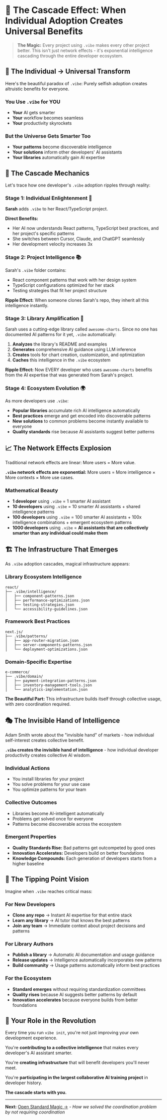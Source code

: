 # 🌊 The Cascade Effect: When Individual Adoption Creates Universal Benefits

> **The Magic:** Every project using `.vibe` makes every other project better. This isn't just network effects - it's exponential intelligence cascading through the entire developer ecosystem.

## 🎯 The Individual → Universal Transform

Here's the beautiful paradox of `.vibe`: Purely selfish adoption creates altruistic benefits for everyone.

### You Use `.vibe` for YOU

- **Your** AI gets smarter
- **Your** workflow becomes seamless
- **Your** productivity skyrockets

### But the Universe Gets Smarter Too

- **Your patterns** become discoverable intelligence
- **Your solutions** inform other developers' AI assistants
- **Your libraries** automatically gain AI expertise

## 🔄 The Cascade Mechanics

Let's trace how one developer's `.vibe` adoption ripples through reality:

### Stage 1: Individual Enlightenment 🧠

**Sarah** adds `.vibe` to her React/TypeScript project.

**Direct Benefits:**

- Her AI now understands React patterns, TypeScript best practices, and her project's specific patterns
- She switches between Cursor, Claude, and ChatGPT seamlessly
- Her development velocity increases 3x

### Stage 2: Project Intelligence 📚

Sarah's `.vibe` folder contains:

- React component patterns that work with her design system
- TypeScript configurations optimized for her stack
- Testing strategies that fit her project structure

**Ripple Effect:** When someone clones Sarah's repo, they inherit all this intelligence instantly.

### Stage 3: Library Amplification 🚀

Sarah uses a cutting-edge library called `awesome-charts`. Since no one has documented AI patterns for it yet, `.vibe` automatically:

1. **Analyzes** the library's README and examples
2. **Generates** comprehensive AI guidance using LLM inference
3. **Creates** tools for chart creation, customization, and optimization
4. **Caches** this intelligence in the `.vibe` ecosystem

**Ripple Effect:** Now EVERY developer who uses `awesome-charts` benefits from the AI expertise that was generated from Sarah's project.

### Stage 4: Ecosystem Evolution 🌍

As more developers use `.vibe`:

- **Popular libraries** accumulate rich AI intelligence automatically
- **Best practices** emerge and get encoded into discoverable patterns
- **New solutions** to common problems become instantly available to everyone
- **Quality standards** rise because AI assistants suggest better patterns

## 📈 The Network Effects Explosion

Traditional network effects are linear: More users = More value.

**`.vibe` network effects are exponential:** More users = More intelligence × More contexts × More use cases.

### Mathematical Beauty

- **1 developer** using `.vibe` = 1 smarter AI assistant
- **10 developers** using `.vibe` = 10 smarter AI assistants + shared intelligence patterns
- **100 developers** using `.vibe` = 100 smarter AI assistants + 100x intelligence combinations + emergent ecosystem patterns
- **1000 developers** using `.vibe` = **AI assistants that are collectively smarter than any individual could make them**

## 🏗️ The Infrastructure That Emerges

As `.vibe` adoption cascades, magical infrastructure appears:

### Library Ecosystem Intelligence

```
react/
├── .vibe/intelligence/
│   ├── component-patterns.json
│   ├── performance-optimizations.json  
│   ├── testing-strategies.json
│   └── accessibility-guidelines.json
```

### Framework Best Practices

```
next.js/
├── .vibe/patterns/
│   ├── app-router-migration.json
│   ├── server-components-patterns.json
│   └── deployment-optimizations.json
```

### Domain-Specific Expertise

```
e-commerce/
├── .vibe/domain/
│   ├── payment-integration-patterns.json
│   ├── inventory-management-tools.json
│   └── analytics-implementation.json
```

**The Beautiful Part:** This infrastructure builds itself through collective usage, with zero coordination required.

## 🎭 The Invisible Hand of Intelligence

Adam Smith wrote about the "invisible hand" of markets - how individual self-interest creates collective benefit.

**`.vibe` creates the invisible hand of intelligence** - how individual developer productivity creates collective AI wisdom.

### Individual Actions

- You install libraries for your project
- You solve problems for your use case
- You optimize patterns for your team

### Collective Outcomes

- Libraries become AI-intelligent automatically
- Problems get solved once for everyone
- Patterns become discoverable across the ecosystem

### Emergent Properties

- **Quality Standards Rise:** Bad patterns get outcompeted by good ones
- **Innovation Accelerates:** Developers build on better foundations
- **Knowledge Compounds:** Each generation of developers starts from a higher baseline

## 🌟 The Tipping Point Vision

Imagine when `.vibe` reaches critical mass:

### For New Developers

- **Clone any repo** → Instant AI expertise for that entire stack
- **Learn any library** → AI tutor that knows the best patterns
- **Join any team** → Immediate context about project decisions and patterns

### For Library Authors

- **Publish a library** → Automatic AI documentation and usage guidance
- **Release updates** → Intelligence automatically incorporates new patterns
- **Build community** → Usage patterns automatically inform best practices

### For the Ecosystem

- **Standard emerges** without requiring standardization committees
- **Quality rises** because AI suggests better patterns by default
- **Innovation accelerates** because everyone builds from better foundations

## 🚀 Your Role in the Revolution

Every time you run `vibe init`, you're not just improving your own development experience.

You're **contributing to a collective intelligence** that makes every developer's AI assistant smarter.

You're **creating infrastructure** that will benefit developers you'll never meet.

You're **participating in the largest collaborative AI training project** in developer history.

**The cascade starts with you.**

---

**Next:** [Open Standard Magic →](04-open-standard-magic.md) - _How we solved the coordination problem by not requiring coordination_
